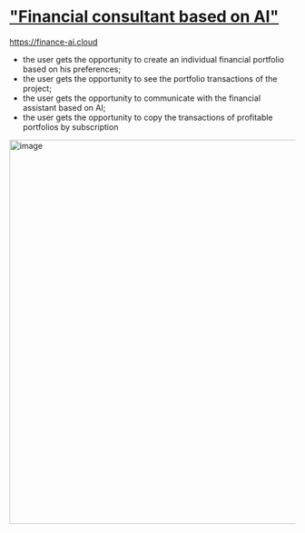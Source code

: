 # ["Financial consultant based on AI"](https://finance-ai.cloud)

https://finance-ai.cloud

- the user gets the opportunity to create an individual
financial portfolio based on his preferences;
- the user gets the opportunity to see the portfolio transactions
of the project;
- the user gets the opportunity to communicate with the financial
assistant based on AI;
- the user gets the opportunity to copy the transactions of profitable portfolios by subscription

<img width="817" height="677" alt="image" src="https://github.com/user-attachments/assets/875ca084-2852-434a-8d8a-13d042bd865d" />
